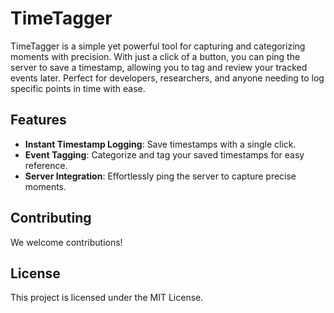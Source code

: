 # TimeTagger
TimeTagger is a simple yet powerful tool for capturing and categorizing moments with precision. With just a click of a button, you can ping the server to save a timestamp, allowing you to tag and review your tracked events later. Perfect for developers, researchers, and anyone needing to log specific points in time with ease.

## Features
- **Instant Timestamp Logging**: Save timestamps with a single click.
- **Event Tagging**: Categorize and tag your saved timestamps for easy reference.
- **Server Integration**: Effortlessly ping the server to capture precise moments.

## Contributing
We welcome contributions!

## License
This project is licensed under the MIT License.

